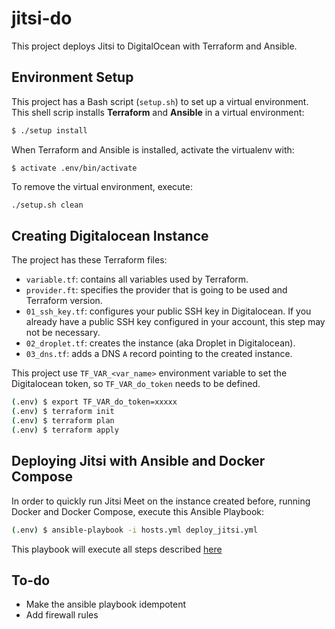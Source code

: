 # jitsi-do
This project deploys Jitsi to DigitalOcean with Terraform and Ansible.

## Environment Setup
This project has a Bash script (`setup.sh`) to set up a virtual environment. This shell 
scrip installs **Terraform** and **Ansible** in a virtual environment:

```bash
$ ./setup install
```

When Terraform and Ansible is installed, activate the virtualenv with:

```
$ activate .env/bin/activate
```

To remove the virtual environment, execute:

```bash
./setup.sh clean
```

## Creating Digitalocean Instance
The project has these Terraform files:

- `variable.tf`: contains all variables used by Terraform.
- `provider.ft`: specifies the provider that is going to be used and Terraform version.
- `01_ssh_key.tf`: configures your public SSH key in Digitalocean. If you already have a 
public SSH key configured in your account, this step may not be necessary.
- `02_droplet.tf`: creates the instance (aka Droplet in Digitalocean).
- `03_dns.tf`: adds a DNS `A` record pointing to the created instance.

This project use `TF_VAR_<var_name>` environment variable to set the Digitalocean token,
so `TF_VAR_do_token` needs to be defined.

```bash
(.env) $ export TF_VAR_do_token=xxxxx
(.env) $ terraform init
(.env) $ terraform plan
(.env) $ terraform apply
```

## Deploying Jitsi with Ansible and Docker Compose
In order to quickly run Jitsi Meet on the instance created before, running Docker and
Docker Compose, execute this Ansible Playbook:

```bash
(.env) $ ansible-playbook -i hosts.yml deploy_jitsi.yml
```

This playbook will execute all steps described
[here](https://jitsi.github.io/handbook/docs/devops-guide/devops-guide-docker)

## To-do
- Make the ansible playbook idempotent
- Add firewall rules
